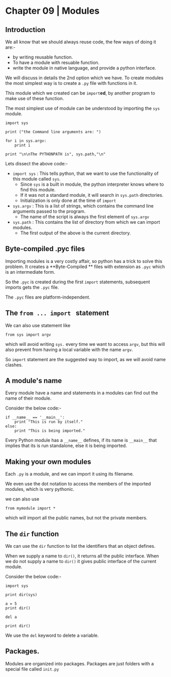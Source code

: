 # Chapter 09 | Modules #

## Introduction ##

We all know that we should always reuse code, the few ways of doing it are:-

* by writing reusable function.
* To have a module with resuable function.
* write the module in native language, and provide a python interface.

We will discuss in details the 2nd option which we have. To create modules the most simplest way is to create a `.py` file with functions in it.

This module which we created can be `import`**ed**, by another program to make use of these function.

The most simplest use of module can be understood by importing the `sys` module.

````
import sys

print ("the Command line arguments are: ")

for i in sys.argv:
    print i

print "\n\nThe PYTHONPATH is", sys.path,"\n"
````

Lets dissect the above code:-

* `import sys` : This tells python, that we want to use the functionality of this module called `sys`. 
    - Since `sys` is a built in module, the python interpreter knows where to find this module.
    - If it was not a standard module, it will search in `sys.path` directories.
    - Initialization is only done at the time of `import`
* `sys.argv` : This is a list of strings, which contains the command line arguments passed to the program.
    - The name of the script is always the first element of `sys.argv`
* `sys.path` : This contains the list of directory from which we can import modules.
    - The first output of the above is the current directory.

## Byte-compiled .pyc files ##

Importing modules is a very costly affair, so python has a trick to solve this problem. It creates a **Byte-Compiled ** files with extension as `.pyc` which is an intermediate form.

So the `.pyc` is created during the first `import` statements, subsequent imports gets the `.pyc` file.

The `.pyc` files are platform-independent.

## The `from ... import ` statement ##

We can also use statement like

````
from sys import argv
````

which will avoid writing `sys.` every time we want to access `argv`, but this will also prevent from having a local variable with the name `argv`.

So `import` statement are the suggested way to import, as we will avoid name clashes.

## A module's name ##

Every module have a name and statements in a modules can find out the name of their module.

Consider the below code:-

````
if __name__ == '__main__':
    print "This is run by itself."
else:
    print "This is being imported."
````

Every Python module has a `__name__` defines, if its name is `__main__` that implies that its is run standalone, else it is being imported.

## Making your own modules ##

Each `.py` is a module, and we can import it using its filename.

We even use the dot notation to access the members of the imported modules, which is very pythonic.

we can also use 

````
from mymodule import *
````

which will import all the public names, but not the private members.
## The `dir` function ##

We can use the `dir` function to list the identifiers that an object defines.

When we supply a name to `dir()`, it returns all the public interface. When we do not supply a name to `dir()` it gives public interface of the current module.

Consider the below code:-

````
import sys

print dir(sys)

a = 5
print dir()

del a

print dir()
````

We use the `del` keyword to delete a variable.

## Packages. ##

Modules are organized into packages. Packages are just folders with a special file called `init.py`